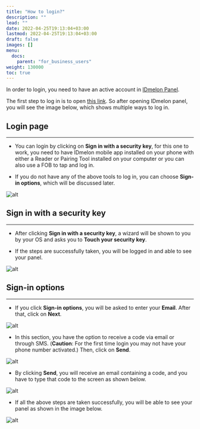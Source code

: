 ```yaml
---
title: "How to login?"
description: ""
lead: ""
date: 2022-04-25T19:13:04+03:00
lastmod: 2022-04-25T19:13:04+03:00
draft: false
images: []
menu:
  docs:
    parent: "for_business_users"
weight: 130000
toc: true
---
```


In order to login, you need to have an active account in [IDmelon Panel](https://panel.idmelon.com).

The first step to log in is to open [this link](https://panel.idmelon.com). So after opening IDmelon panel, you will see the image below, which shows multiple ways to log in.

## Login page

---

- You can login by clicking on **Sign in with a security key**, for this one to work, you need to have IDmelon mobile app installed on your phone with either a Reader or Pairing Tool installed on your computer or you can also use a FOB to tap and log in.

- If you do not have any of the above tools to log in, you can choose **Sign-in options**, which will be discussed later.

![alt](/images/vendor/Panel/workspace/1.png)

## Sign in with a security key

---

- After clicking **Sign in with a security key**, a wizard will be shown to you by your OS and asks you to **Touch your security key**.

- If the steps are successfully taken, you will be logged in and able to see your panel.

![alt](/images/vendor/UserPanel/enduserlogin_3.png)

## Sign-in options

---

- If you click **Sign-in options**, you will be asked to enter your **Email**. After that, click on **Next**.

![alt](/images/vendor/UserPanel/enduserlogin_4.png)

- In this section, you have the option to receive a code via email or through SMS. (**Caution**: For the first time login you may not have your phone number activated.) Then, click on **Send**.

![alt](/images/vendor/UserPanel/enduserlogin_5.png)

- By clicking **Send**, you will receive an email containing a code, and you have to type that code to the screen as shown below.

![alt](/images/vendor/UserPanel/enduserlogin_6.png)

- If all the above steps are taken successfully, you will be able to see your panel as shown in the image below.

![alt](/images/vendor/UserPanel/myappsu_2.png)

